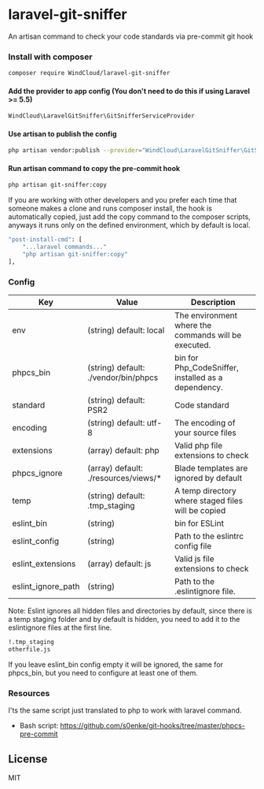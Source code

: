 # laravel-git-sniffer
An artisan command to check your code standards via pre-commit git hook 

### Install with composer

```sh
composer require WindCloud/laravel-git-sniffer
```

#### Add the provider to app config (You don't need to do this if using Laravel >= 5.5)
```sh
WindCloud\LaravelGitSniffer\GitSnifferServiceProvider
```

#### Use artisan to publish the config
```sh
php artisan vendor:publish --provider="WindCloud\LaravelGitSniffer\GitSnifferServiceProvider" --tag=config
```

#### Run artisan command to copy the pre-commit hook
```sh
php artisan git-sniffer:copy
```

If you are working with other developers and you prefer each time that someone makes a clone and runs composer install, the hook is automatically copied, just add the copy command to the composer scripts, anyways it runs only on the defined environment, which by default is local.

```sh
"post-install-cmd": [
    "...laravel commands..."
    "php artisan git-sniffer:copy"
],
```

### Config


Key      | Value     | Description 
-------- | --------  | -------------
env      | (string) default: local | The environment where the commands will be executed.  
phpcs_bin    | (string) default: ./vendor/bin/phpcs | bin for Php_CodeSniffer, installed as a dependency.
standard | (string) default: PSR2  | Code standard
encoding | (string) default: utf-8 | The encoding of your source files
extensions | (array) default: php | Valid php file extensions to check
phpcs_ignore | (array) default: ./resources/views/*  | Blade templates are ignored by default
temp | (string) default: .tmp_staging| A temp directory where staged files will be copied
eslint_bin | (string) | bin for ESLint
eslint_config | (string) | Path to the eslintrc config file
eslint_extensions | (array) default: js | Valid js file extensions to check
eslint_ignore_path | (string) | Path to the .eslintignore file.

Note: Eslint ignores all hidden files and directories by default, since there is a temp staging folder and by default is hidden, you need
to add it to the eslintignore files at the first line.

```sh
!.tmp_staging
otherfile.js
```

If you leave eslint_bin config empty it will be ignored, the same for phpcs_bin, but you need to configure at least one of them.

### Resources
I'ts the same script just translated to php to work with laravel command. 
- Bash script: https://github.com/s0enke/git-hooks/tree/master/phpcs-pre-commit

License
----

MIT
